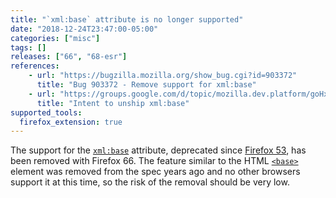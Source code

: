 ```yaml
---
title: "`xml:base` attribute is no longer supported"
date: "2018-12-24T23:47:00-05:00"
categories: ["misc"]
tags: []
releases: ["66", "68-esr"]
references:
    - url: "https://bugzilla.mozilla.org/show_bug.cgi?id=903372"
      title: "Bug 903372 - Remove support for xml:base"
    - url: "https://groups.google.com/d/topic/mozilla.dev.platform/goHxC7z3D7Q/discussion"
      title: "Intent to unship xml:base"
supported_tools:
  firefox_extension: true
---
```

The support for the [`xml:base`](https://www.w3.org/TR/xmlbase/) attribute, deprecated since [Firefox 53](https://www.fxsitecompat.dev/en-CA/docs/2017/xml-base-attribute-has-been-deprecated/), has been removed with Firefox 66. The feature similar to the HTML [`<base>`](https://developer.mozilla.org/docs/Web/HTML/Element/base) element was removed from the spec years ago and no other browsers support it at this time, so the risk of the removal should be very low.
